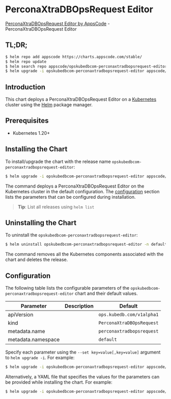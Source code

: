 # PerconaXtraDBOpsRequest Editor

[PerconaXtraDBOpsRequest Editor by AppsCode](https://appscode.com) - PerconaXtraDBOpsRequest Editor

## TL;DR;

```bash
$ helm repo add appscode https://charts.appscode.com/stable/
$ helm repo update
$ helm search repo appscode/opskubedbcom-perconaxtradbopsrequest-editor --version=v0.20.0
$ helm upgrade -i opskubedbcom-perconaxtradbopsrequest-editor appscode/opskubedbcom-perconaxtradbopsrequest-editor -n default --create-namespace --version=v0.20.0
```

## Introduction

This chart deploys a PerconaXtraDBOpsRequest Editor on a [Kubernetes](http://kubernetes.io) cluster using the [Helm](https://helm.sh) package manager.

## Prerequisites

- Kubernetes 1.20+

## Installing the Chart

To install/upgrade the chart with the release name `opskubedbcom-perconaxtradbopsrequest-editor`:

```bash
$ helm upgrade -i opskubedbcom-perconaxtradbopsrequest-editor appscode/opskubedbcom-perconaxtradbopsrequest-editor -n default --create-namespace --version=v0.20.0
```

The command deploys a PerconaXtraDBOpsRequest Editor on the Kubernetes cluster in the default configuration. The [configuration](#configuration) section lists the parameters that can be configured during installation.

> **Tip**: List all releases using `helm list`

## Uninstalling the Chart

To uninstall the `opskubedbcom-perconaxtradbopsrequest-editor`:

```bash
$ helm uninstall opskubedbcom-perconaxtradbopsrequest-editor -n default
```

The command removes all the Kubernetes components associated with the chart and deletes the release.

## Configuration

The following table lists the configurable parameters of the `opskubedbcom-perconaxtradbopsrequest-editor` chart and their default values.

|     Parameter      | Description |               Default                |
|--------------------|-------------|--------------------------------------|
| apiVersion         |             | <code>ops.kubedb.com/v1alpha1</code> |
| kind               |             | <code>PerconaXtraDBOpsRequest</code> |
| metadata.name      |             | <code>perconaxtradbopsrequest</code> |
| metadata.namespace |             | <code>default</code>                 |


Specify each parameter using the `--set key=value[,key=value]` argument to `helm upgrade -i`. For example:

```bash
$ helm upgrade -i opskubedbcom-perconaxtradbopsrequest-editor appscode/opskubedbcom-perconaxtradbopsrequest-editor -n default --create-namespace --version=v0.20.0 --set apiVersion=ops.kubedb.com/v1alpha1
```

Alternatively, a YAML file that specifies the values for the parameters can be provided while
installing the chart. For example:

```bash
$ helm upgrade -i opskubedbcom-perconaxtradbopsrequest-editor appscode/opskubedbcom-perconaxtradbopsrequest-editor -n default --create-namespace --version=v0.20.0 --values values.yaml
```
